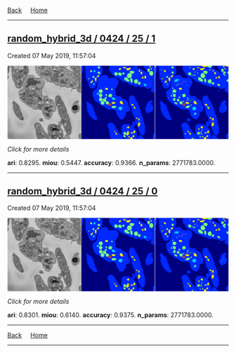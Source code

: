 
[Back](..)&nbsp;&nbsp;&nbsp;&nbsp;&nbsp;[Home](https://leapmanlab.github.io/snapshots)

---

<div class="summary"><a href="1"><h2>random_hybrid_3d / 0424 / 25 / 1</h2></a><p>Created 07 May 2019, 11:57:04
</p><a href="1"><img src="1/media/summary.png" align="center"></a><p>
<i>Click for more details</i>
</p></div>

**ari**: 0.8295. **miou**: 0.5447. **accuracy**: 0.9366. **n_params**: 2771783.0000. 

---

<div class="summary"><a href="0"><h2>random_hybrid_3d / 0424 / 25 / 0</h2></a><p>Created 07 May 2019, 11:57:04
</p><a href="0"><img src="0/media/summary.png" align="center"></a><p>
<i>Click for more details</i>
</p></div>

**ari**: 0.8301. **miou**: 0.6140. **accuracy**: 0.9375. **n_params**: 2771783.0000. 

---

[Back](..)&nbsp;&nbsp;&nbsp;&nbsp;&nbsp;[Home](https://leapmanlab.github.io/snapshots)

---